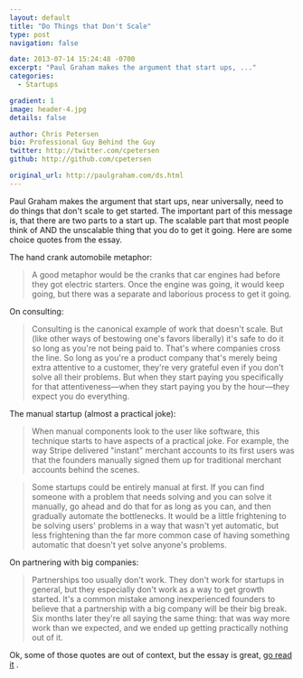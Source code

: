 ```yaml
---
layout: default
title: "Do Things that Don't Scale"
type: post
navigation: false

date: 2013-07-14 15:24:48 -0700
excerpt: "Paul Graham makes the argument that start ups, ..."
categories:
  - Startups

gradient: 1
image: header-4.jpg
details: false

author: Chris Petersen
bio: Professional Guy Behind the Guy
twitter: http://twitter.com/cpetersen
github: http://github.com/cpetersen

original_url: http://paulgraham.com/ds.html
---
```



Paul Graham makes the argument that start ups, near universally, need to do things that don't scale to get started. The important part of this message is, that there are two parts to a start up. The scalable part that most people think of AND the unscalable thing that you do to get it going. Here are some choice quotes from the essay.

The hand crank automobile metaphor: 

 >  A good metaphor would be the cranks that car engines had before they got electric starters. Once the engine was going, it would keep going, but there was a separate and laborious process to get it going. 

 On consulting: 

 > Consulting is the canonical example of work that doesn't scale. But (like other ways of bestowing one's favors liberally) it's safe to do it so long as you're not being paid to. That's where companies cross the line. So long as you're a product company that's merely being extra attentive to a customer, they're very grateful even if you don't solve all their problems. But when they start paying you specifically for that attentiveness—when they start paying you by the hour—they expect you do everything.

 The manual startup (almost a practical joke): 

 >  When manual components look to the user like software, this technique starts to have aspects of a practical joke. For example, the way Stripe delivered "instant" merchant accounts to its first users was that the founders manually signed them up for traditional merchant accounts behind the scenes. 

 >  
 > 
 >  Some startups could be entirely manual at first. If you can find someone with a problem that needs solving and you can solve it manually, go ahead and do that for as long as you can, and then gradually automate the bottlenecks. It would be a little frightening to be solving users' problems in a way that wasn't yet automatic, but less frightening than the far more common case of having something automatic that doesn't yet solve anyone's problems. 

 On partnering with big companies: 

 >  Partnerships too usually don't work. They don't work for startups in general, but they especially don't work as a way to get growth started. It's a common mistake among inexperienced founders to believe that a partnership with a big company will be their big break. Six months later they're all saying the same thing: that was way more work than we expected, and we ended up getting practically nothing out of it. 

 Ok, some of those quotes are out of context, but the essay is great,   [go read it](http://paulgraham.com/ds.html) . 

 

